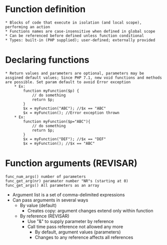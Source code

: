 # Function definition
	* Blocks of code that execute in isolation (and local scope), performing an action
	* Functions names are case-insensitive when defined in global scope
	* Can be referenced before defined unless function conditional
	* Types: built-in (PHP supplied); user-defined; externally provided

# Declaring functions
	* Return values and parameters are optional, parameters may be assgined default values; Since PHP 7.1, new void functions and methods are possible. Set param default to avoid Error exception
		* Ex:
			function myFunction($p) {
				// do something
				return $p;
			}
			$x = myFunction("ABC"); //$x == "ABC"
			$x = myFunction(); //Error exception thrown
		* Ex:
			function myFunction($p="ABC"){
				// do something
				return $p;
			}
			$x = myFunction("DEF"); //$x == "DEF"
			$x = myFunction(); //$x == "ABC"

# Function arguments (REVISAR)
	func_num_args() number of parameters
	func_get_arg(nr) paramater number "NR"s (starting at 0)
	func_get_args() All parameters as an array

* Argument list is a set of comma-delimited expressions
* Can pass arguments in several ways
	* By value (default)
		* Creates copy: argument changes extend only within function
	* By reference (REVISAR)
		* Use "&" to supply parameter by reference
		* Call time pass reference not allowed any more
			* By default, argument values (parameters)
			* Changes to any reference affects all references